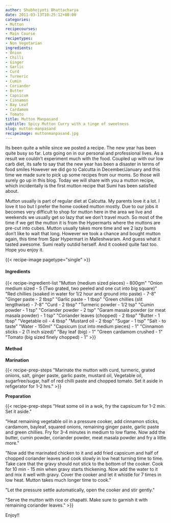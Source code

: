 ```yaml
---
author: Shubhojyoti Bhattacharya
date: 2011-03-13T10:25:12+00:00
categories:
- Mutton
recipecourses:
- Main Course
recipetypes:
- Non Vegetarian
ingredients:
- Onion
- Chilli
- Ginger
- Garlic
- Curd
- Turmeric
- Cumin
- Coriander
- Butter
- Capsicum
- Cinnamon
- Bay Leaf
- Cardamom
- Tomato
title: Mutton Manpasand
subtitle: Spicy Mutton Curry with a tinge of sweetness
slug: mutton-manpasand
recipeimage: muttonmanpasand.jpg
---
```


Its been quite a while since we posted a recipe. The new year has been quite busy so far. Lots going on in our personal and professional lives. As a result we couldn’t experiment much with the food. Coupled up with our low carb diet, its safe to say that the new year has been a disaster in terms of food smiles However we did go to Calcutta in December/January and this time we made sure to pick up some recipes from our moms. So those will surely go up in this blog. Today we will share with you a mutton recipe, which incidentally is the first mutton recipe that Sumi has been satisfied about.

Mutton usually is part of regular diet at Calcutta. My parents love it a lot. I love it too but I prefer the home cooked mutton mostly. Due to our jobs it becomes very difficult to shop for mutton here in the area we live and weekends we usually get so lazy that we don’t travel much. So most of the time if we get the mutton it is from the Hypermarts where the muttons are pre-cut into cubes. Mutton usually takes more time and we 2 lazy bums don’t like to wait that long. However we took a chance and bought mutton again, this time from Spar Hypermart in Malleshwaram. And guess what it tasted awesome. Sumi really outdid herself. And it cooked quite fast too. Hope you enjoy it.

{{< recipe-image pagetype="single" >}}

#### Ingredients

{{< recipe-ingredient-list
"Mutton (medium sized pieces) - 800gm"
"Onion medium sized - 5 (Two grated, two peeled and one cut into big square)"
"Red chillies (soaked in water for 1/2 hour and ground into paste) - 7-8"
"Ginger paste - 2 tbsp"
"Garlic paste - 1 tbsp"
"Green chillies (slit lengthwise) - 7-8"
"Curd - 2 tbsp"
"Turmeric powder - 1/2 tsp"
"Cumin powder - 1 tsp"
"Coriander powder - 2 tsp"
"Garam masala powder (or meat masala powder) - 1 tsp"
"Coriander leaves (chopped) - 2 tbsp"
"Butter - 1 tbsp"
"Vegetable oil - 4 tbsp"
"Mustard oil - 2 tbsp"
"Sugar - 1 tsp"
"Salt - to taste"
"Water - 150ml"
"Capsicum (cut into medium pieces) - 1"
"Cinnamon sticks - 2 (1 inch sized)"
"Bay leaf (big) - 1"
"Green cardamom crushed - 1"
"Tomato (big sized finely chopped) - 1" >}}

#### Method

**Marination**

{{< recipe-prep-steps
"Marinate the mutton with curd, turmeric, grated onions, salt, ginger paste, garlic paste, mustard oil, Vegetable oil, sugarfree/sugar, half of red chilli paste and chopped tomato. Set it aside in refigerator for 1-2 hrs." >}}

**Preparation**

{{< recipe-prep-steps
"Heat some oil in a wok, fry the capsicum for 1-2 min. Set it aside."

"Heat remaining vegetable oil in a pressure cooker, add cinnamon sticks, cardamom, bayleaf, squared onions, remaining ginger paste, garlic paste and green chillies. Fry for 3-4 minutes in medium to low flame. Now add the butter, cumin powder, coriander powder, meat masala powder and fry a little more."

"Now add the marinated chicken to it and add fried capsicum and half of chopped coriander leaves and cook slowly in low heat turning time to time. Take care that the gravy should not stick to the bottom of the cooker. Cook for 10 min - 15 min when gravy starts thickening. Now add the water to it and mix it well with gravy. Cover the cooker and let it whistle for 7 times in low heat. Mutton takes much longer time to cook."

"Let the pressure settle automatically, open the cooker and stir gently."

"Serve the mutton with rice or chapatti. Make sure to garnish it with remaining coriander leaves." >}}

Enjoy!!
